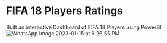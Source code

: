 # FIFA 18 Players Ratings
Built an interactive Dashboard of FIFA 18 Players using PowerBI
![WhatsApp Image 2023-01-15 at 9 26 55 PM](https://user-images.githubusercontent.com/109582656/222879751-f50f7fdb-3e02-44c1-84fd-608ebd571364.jpeg)

